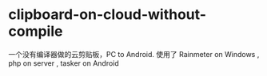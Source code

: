 # clipboard-on-cloud-without-compile
一个没有编译器做的云剪贴板，PC to Android. 使用了 Rainmeter on Windows , php on server , tasker on Android
